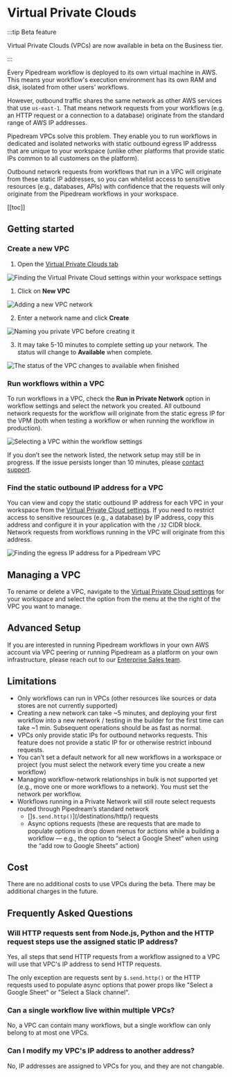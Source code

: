 # Virtual Private Clouds

:::tip Beta feature

Virtual Private Clouds (VPCs) are now available in beta on the Business tier.

:::

Every Pipedream workflow is deployed to its own virtual machine in AWS. This means your workflow's execution environment has its own RAM and disk, isolated from other users’ workflows. 

However, outbound traffic shares the same network as other AWS services that use `us-east-1`. That means network requests from your workflows (e.g. an HTTP request or a connection to a database) originate from the standard range of AWS IP addresses.

Pipedream VPCs solve this problem. They enable you to run workflows in dedicated and isolated networks with static outbound egress IP addresss that are unique to your workspace (unlike other platforms that provide static IPs common to all customers on the platform).

Outbound network requests from workflows that run in a VPC will originate from these static IP addresses, so you can whitelist access to sensitive resources (e.g., databases, APIs) with confidence that the requests will only originate from the Pipedream workflows in your workspace.

[[toc]]

## Getting started

### Create a new VPC

1. Open the [Virtual Private Clouds tab](https://pipedream.com/settings/networks)

![Finding the Virtual Private Cloud settings within your workspace settings](https://res.cloudinary.com/pipedreamin/image/upload/v1690914583/CleanShot_2023-08-01_at_14.29.24_slx1a7.png)

1. Click on **New VPC**

![Adding a new VPC network](https://res.cloudinary.com/pipedreamin/image/upload/v1690914653/CleanShot_2023-08-01_at_14.30.47_okdiyx.png)

2. Enter a network name and click **Create**

![Naming you private VPC before creating it](https://res.cloudinary.com/pipedreamin/image/upload/v1690913009/CleanShot_2023-08-01_at_14.03.24_smxujq.png)

3. It may take 5-10 minutes to complete setting up your network. The status will change to **Available** when complete.

![The status of the VPC changes to available when finished](https://res.cloudinary.com/pipedreamin/image/upload/v1690913069/CleanShot_2023-08-01_at_14.04.22_ro2bgx.png)

### Run workflows within a VPC

To run workflows in a VPC, check the **Run in Private Network** option in workflow settings and select the network you created. All outbound network requests for the workflow will originate from the static egress IP for the VPM (both when testing a workflow or when running the workflow in production).

![Selecting a VPC within the workflow settings](https://res.cloudinary.com/pipedreamin/image/upload/v1690913944/CleanShot_2023-08-01_at_14.18.42_rihwff.png)

If you don’t see the network listed, the network setup may still be in progress. If the issue persists longer than 10 minutes, please [contact support](https://pipedream.com/support).

### Find the static outbound IP address for a VPC

You can view and copy the static outbound IP address for each VPC in your workspace from the [Virtual Private Cloud settings](https://pipedream.com/settings/networks). If you need to restrict access to sensitive resources (e.g., a database) by IP address, copy this address and configure it in your application with the `/32` CIDR block. Network requests from workflows running in the VPC will originate from this address.

![Finding the egress IP address for a Pipedream VPC](https://res.cloudinary.com/pipedreamin/image/upload/v1690914036/CleanShot_2023-08-01_at_14.20.21_sqfegv.png)

## Managing a VPC

To rename or delete a VPC, navigate to the [Virtual Private Cloud settings](https://pipedream.com/settings/networks) for your workspace and select the option from the menu at the the right of the VPC you want to manage.

## Advanced Setup

If you are interested in running Pipedream workflows in your own AWS account via VPC peering or running Pipedream as a platform on your own infrastructure, please reach out to our [Enterprise Sales team](mailto:sales@pipedream.com).

## Limitations

- Only workflows can run in VPCs (other resources like sources or data stores are not currently supported)
- Creating a new network can take ~5 minutes, and deploying your first workflow into a new network / testing in the builder for the first time can take ~1 min. Subsequent operations should be as fast as normal.
- VPCs only provide static IPs for outbound networks requests. This feature does not provide a static IP for or otherwise restrict inbound requests.
- You can’t set a default network for all new workflows in a workspace or project (you must select the network every time you create a new workflow)
- Managing workflow-network relationships in bulk is not supported yet (e.g., move one or more workflows to a network). You must set the network per workflow.
- Workflows running in a Private Network will still route select requests routed through Pipedream’s standard network
    - []`$.send.http()`](/destinations/http/) requests
    - Async options requests (these are requests that are made to populate options in drop down menus for actions while a building a workflow — e.g., the option to “select a Google Sheet” when using the “add row to Google Sheets” action)

## Cost

There are no additional costs to use VPCs during the beta. There may be additional charges in the future.

## Frequently Asked Questions

### Will HTTP requests sent from Node.js, Python and the HTTP request steps use the assigned static IP address?

Yes, all steps that send HTTP requests from a workflow assigned to a VPC will use that VPC's IP address to send HTTP requests.

The only exception are requests sent by `$.send.http()` or the HTTP requests used to populate async options that power props like "Select a Google Sheet" or "Select a Slack channel".

### Can a single workflow live within multiple VPCs?

No, a VPC can contain many workflows, but a single workflow can only belong to at most one VPCs.

### Can I modify my VPC's IP address to another address?

No, IP addresses are assigned to VPCs for you, and they are not changable.

